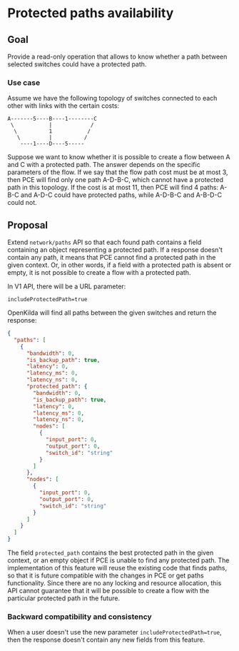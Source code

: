 # Protected paths availability

## Goal
Provide a read-only operation that allows to know whether a path between selected switches could have a protected path. 

### Use case
Assume we have the following topology of switches connected to each other with links with the certain costs:
```
A-------5----B----1--------C
 \           |            /
  \          1           /
   \         |          /
    ----1----D----5-----
```
Suppose we want to know whether it is possible to create a flow between A and C with a protected path. The answer 
depends on the specific parameters of the flow. If we say that the flow path cost must be at most 3, then PCE will find
only one path A-D-B-C, which cannot have a protected path in this topology. If the cost is at most 11, then PCE will find 
4 paths: A-B-C and A-D-C could have protected paths, while A-D-B-C and A-B-D-C could not.   

## Proposal
Extend `network/paths` API so that each found path contains a field containing an object representing a protected path.
If a response doesn't contain any path, it means that PCE cannot find a protected path in the given context. Or, in other 
words, if a field with a protected path is absent or empty, it is not possible to create a flow with a protected path.

In V1 API, there will be a URL parameter: 
```
includeProtectedPath=true
```

OpenKilda will find all paths between the given switches and return the response:
```json
{
  "paths": [
    {
      "bandwidth": 0,
      "is_backup_path": true,
      "latency": 0,
      "latency_ms": 0,
      "latency_ns": 0,
      "protected_path": {
        "bandwidth": 0,
        "is_backup_path": true,
        "latency": 0,
        "latency_ms": 0,
        "latency_ns": 0,
        "nodes": [
          {
            "input_port": 0,
            "output_port": 0,
            "switch_id": "string"
          }
        ]
      },
      "nodes": [
        {
          "input_port": 0,
          "output_port": 0,
          "switch_id": "string"
        }
      ]
    }
  ]
}
```
The field `protected_path` contains the best protected path in the given context, or an empty object if PCE is unable 
to find any protected path.
The implementation of this feature will reuse the existing code that finds paths, so that it is future compatible 
with the changes in PCE or get paths functionality.
Since there are no any locking and resource allocation, this API cannot guarantee that it will be possible to create 
a flow with the particular protected path in the future.

### Backward compatibility and consistency
When a user doesn't use the new parameter ```includeProtectedPath=true```, then the response doesn't contain any new fields from this 
feature.  
